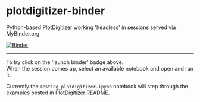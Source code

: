# plotdigitizer-binder
Python-based [PlotDigitizer](https://github.com/dilawar/PlotDigitizer) working 'headless' in sessions served via MyBInder.org

[![Binder](https://mybinder.org/badge_logo.svg)](https://mybinder.org/v2/gh/fomightez/plotdigitizer-binder/HEAD)

-----

To try click on the 'launch binder' badge above.  
When the session comes up, select an available notebook and open and run it.

Currently the `Testing_plotdigitizer.ipynb` notebook will step through the examples posted in [PlotDigitizer README](https://github.com/dilawar/PlotDigitizer#readme).